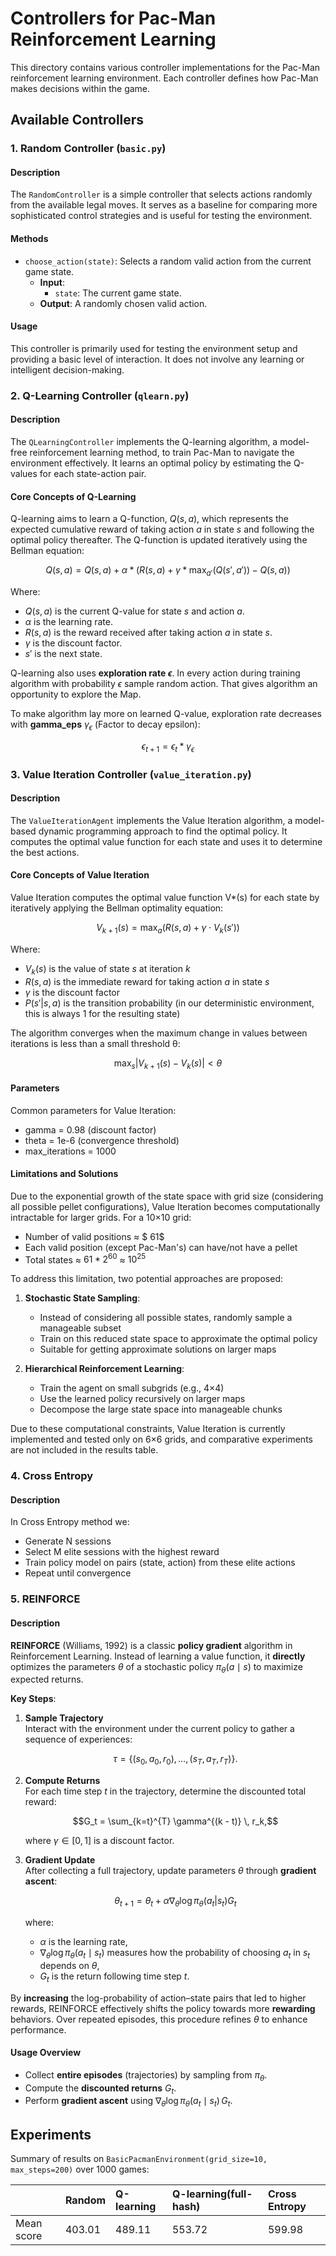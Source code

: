 # Controllers for Pac-Man Reinforcement Learning

This directory contains various controller implementations for the Pac-Man reinforcement learning environment. Each controller defines how Pac-Man makes decisions within the game.

## Available Controllers

### 1. Random Controller (`basic.py`)

#### Description

The `RandomController` is a simple controller that selects actions randomly from the available legal moves. It serves as a baseline for comparing more sophisticated control strategies and is useful for testing the environment.

#### Methods
-   `choose_action(state)`: Selects a random valid action from the current game state.
    -   **Input**:
        -   `state`: The current game state.
    -   **Output**: A randomly chosen valid action.

#### Usage

This controller is primarily used for testing the environment setup and providing a basic level of interaction. It does not involve any learning or intelligent decision-making.

### 2. Q-Learning Controller (`qlearn.py`)

#### Description

The `QLearningController` implements the Q-learning algorithm, a model-free reinforcement learning method, to train Pac-Man to navigate the environment effectively. It learns an optimal policy by estimating the Q-values for each state-action pair.

#### Core Concepts of Q-Learning

Q-learning aims to learn a Q-function, $Q(s, a)$, which represents the expected cumulative reward of taking action *a* in state *s* and following the optimal policy thereafter. The Q-function is updated iteratively using the Bellman equation:

$$
Q(s, a) = Q(s, a) + α * (R(s, a) + γ * \max_{a'}(Q(s', a')) - Q(s, a))
$$

Where:
-   $Q(s, a)$ is the current Q-value for state $s$ and action $a$.
-   $α$ is the learning rate.
-   $R(s, a)$ is the reward received after taking action $a$ in state $s$.
-   $γ$ is the discount factor.
-   $s'$ is the next state.

Q-learning also uses **exploration rate $\epsilon$**. In every action during training algorithm with probability $\epsilon$ sample random action. That gives algorithm an opportunity to explore the Map.

To make algorithm lay more on learned Q-value, exploration rate decreases with **gamma_eps** $\gamma_{\epsilon}$ (Factor to decay epsilon):

$$
\epsilon_{t+1} = \epsilon_{t} * \gamma_{\epsilon}
$$

### 3. Value Iteration Controller (`value_iteration.py`)

#### Description

The `ValueIterationAgent` implements the Value Iteration algorithm, a model-based dynamic programming approach to find the optimal policy. It computes the optimal value function for each state and uses it to determine the best actions.

#### Core Concepts of Value Iteration

Value Iteration computes the optimal value function V*(s) for each state by iteratively applying the Bellman optimality equation:

$$
V_{k+1}(s) = \max_a(R(s,a) + \gamma \cdot V_k(s'))
$$

Where:
- $V_k(s)$ is the value of state $s$ at iteration $k$
- $R(s,a)$ is the immediate reward for taking action $a$ in state $s$
- $\gamma$ is the discount factor
- $P(s'|s,a)$ is the transition probability (in our deterministic environment, this is always 1 for the resulting state)

The algorithm converges when the maximum change in values between iterations is less than a small threshold θ:

$$
\max_s |V_{k+1}(s) - V_k(s)| < \theta
$$

#### Parameters
Common parameters for Value Iteration:
- gamma = 0.98 (discount factor)
- theta = 1e-6 (convergence threshold)
- max_iterations = 1000

#### Limitations and Solutions

Due to the exponential growth of the state space with grid size (considering all possible pellet configurations), Value Iteration becomes computationally intractable for larger grids. For a 10×10 grid:
- Number of valid positions ≈ $ 61$
- Each valid position (except Pac-Man's) can have/not have a pellet
- Total states ≈ $61 * 2^{60}$ ≈ $10^{25}$

To address this limitation, two potential approaches are proposed:

1. **Stochastic State Sampling**:
   - Instead of considering all possible states, randomly sample a manageable subset
   - Train on this reduced state space to approximate the optimal policy
   - Suitable for getting approximate solutions on larger maps

2. **Hierarchical Reinforcement Learning**:
   - Train the agent on small subgrids (e.g., 4×4)
   - Use the learned policy recursively on larger maps
   - Decompose the large state space into manageable chunks

Due to these computational constraints, Value Iteration is currently implemented and tested only on 6×6 grids, and comparative experiments are not included in the results table.

### 4. Cross Entropy

#### Description

In Cross Entropy method we:

- Generate N sessions
- Select M elite sessions with the highest reward
- Train policy model on pairs (state, action) from these elite actions
- Repeat until convergence


### 5. REINFORCE

#### Description

**REINFORCE** (Williams, 1992) is a classic **policy gradient** algorithm in Reinforcement Learning. Instead of learning a value function, it **directly** optimizes the parameters $\theta$ of a stochastic policy $\pi_\theta(a \mid s)$ to maximize expected returns.

**Key Steps**:

1. **Sample Trajectory**  
   Interact with the environment under the current policy to gather a sequence of experiences:

   $$\tau = \{ (s_0, a_0, r_0), \ldots, (s_T, a_T, r_T) \}.$$

2. **Compute Returns**  
   For each time step $t$ in the trajectory, determine the discounted total reward:

   $$G_t = \sum_{k=t}^{T} \gamma^{(k - t)} \, r_k,$$

   where $\gamma \in [0,1]$ is a discount factor.

3. **Gradient Update**  
   After collecting a full trajectory, update parameters $\theta$ through **gradient ascent**:

   $$\theta_{t+1} = \theta_t + \alpha \nabla_{\theta} \log \pi_{\theta}(a_t | s_t) G_t$$

   where:
   - $\alpha$ is the learning rate,
   - $\nabla_\theta \log \pi_\theta(a_t \mid s_t)$ measures how the probability of choosing $a_t$ in $s_t$ depends on $\theta$,
   - $G_t$ is the return following time step $t$.

By **increasing** the log-probability of action–state pairs that led to higher rewards, REINFORCE effectively shifts the policy towards more **rewarding** behaviors. Over repeated episodes, this procedure refines $\theta$ to enhance performance.

#### Usage Overview

- Collect **entire episodes** (trajectories) by sampling from $\pi_\theta$.
- Compute the **discounted returns** $G_t$.
- Perform **gradient ascent** using $\nabla_\theta \log \pi_\theta(a_t \mid s_t)\,G_t$.




## Experiments

Summary of results on `BasicPacmanEnvironment(grid_size=10, max_steps=200)` over 1000 games:

| | Random | Q-learning | Q-learning(full-hash) | Cross Entropy|
|:- | :----------- | :----------- | :--- | :--- |
| Mean score| 403.01     | 489.11      | 553.72 | 599.98
